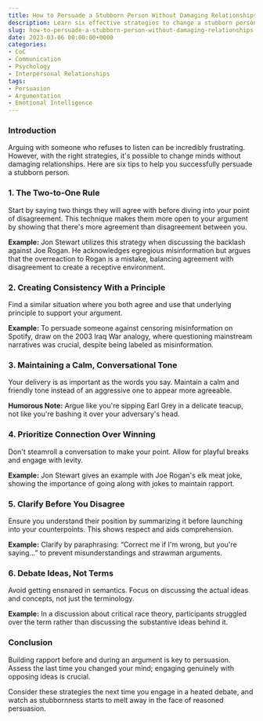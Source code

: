 ```yaml
---
title: How to Persuade a Stubborn Person Without Damaging Relationships
description: Learn six effective strategies to change a stubborn person's mind while maintaining a positive relationship.
slug: how-to-persuade-a-stubborn-person-without-damaging-relationships
date: 2023-03-06 00:00:00+0000
categories:
- CoC
- Communication
- Psychology
- Interpersonal Relationships
tags:
- Persuasion
- Argumentation
- Emotional Intelligence
---
```


### Introduction

Arguing with someone who refuses to listen can be incredibly frustrating. However, with the right strategies, it's possible to change minds without damaging relationships. Here are six tips to help you successfully persuade a stubborn person.

### 1. The Two-to-One Rule

Start by saying two things they will agree with before diving into your point of disagreement. This technique makes them more open to your argument by showing that there's more agreement than disagreement between you.

**Example:** Jon Stewart utilizes this strategy when discussing the backlash against Joe Rogan. He acknowledges egregious misinformation but argues that the overreaction to Rogan is a mistake, balancing agreement with disagreement to create a receptive environment.

### 2. Creating Consistency With a Principle

Find a similar situation where you both agree and use that underlying principle to support your argument.

**Example:** To persuade someone against censoring misinformation on Spotify, draw on the 2003 Iraq War analogy, where questioning mainstream narratives was crucial, despite being labeled as misinformation.

### 3. Maintaining a Calm, Conversational Tone

Your delivery is as important as the words you say. Maintain a calm and friendly tone instead of an aggressive one to appear more agreeable.

**Humorous Note:** Argue like you're sipping Earl Grey in a delicate teacup, not like you're bashing it over your adversary's head.

### 4. Prioritize Connection Over Winning

Don't steamroll a conversation to make your point. Allow for playful breaks and engage with levity.

**Example:** Jon Stewart gives an example with Joe Rogan's elk meat joke, showing the importance of going along with jokes to maintain rapport.

### 5. Clarify Before You Disagree

Ensure you understand their position by summarizing it before launching into your counterpoints. This shows respect and aids comprehension.

**Example:** Clarify by paraphrasing: “Correct me if I'm wrong, but you're saying...” to prevent misunderstandings and strawman arguments.

### 6. Debate Ideas, Not Terms

Avoid getting ensnared in semantics. Focus on discussing the actual ideas and concepts, not just the terminology.

**Example:** In a discussion about critical race theory, participants struggled over the term rather than discussing the substantive ideas behind it.

### Conclusion

Building rapport before and during an argument is key to persuasion. Assess the last time you changed your mind; engaging genuinely with opposing ideas is crucial.

Consider these strategies the next time you engage in a heated debate, and watch as stubbornness starts to melt away in the face of reasoned persuasion.
